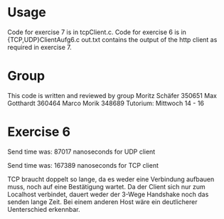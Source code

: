 # Usage
Code for exercise 7 is in tcpClient.c.
Code for exercise 6 is in {TCP,UDP}ClientAufg6.c
out.txt contains the output of the http client as required in exercise 7.
# Group
This code is written and reviewed by group
Moritz Schäfer 350651
Max Gotthardt 360464
Marco Morik 348689
Tutorium: Mittwoch 14 - 16

# Exercise 6

Send time was: 87017 nanoseconds for UDP client


Send time was: 167389 nanoseconds for TCP client

TCP braucht doppelt so lange, da es weder eine Verbindung aufbauen muss, noch auf eine Bestätigung wartet. Da der Client sich nur zum Localhost verbindet, dauert weder der 3-Wege Handshake noch das senden lange Zeit. Bei einem anderen Host wäre ein deutlicherer Uenterschied erkennbar.
